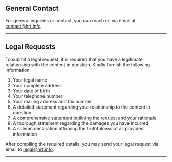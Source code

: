## General Contact

For general inquiries or contact, you can reach us via email at [contact@hrt.info](mailto:contact@hrt.info).

---

## Legal Requests

To submit a legal request, it is required that you have a legitimate relationship with the content in question. Kindly furnish the following information:

1. Your legal name
2. Your complete address
3. Your date of birth
4. Your telephone number
5. Your mailing address and fax number
6. A detailed statement regarding your relationship to the content in question
7. A comprehensive statement outlining the request and your rationale
8. A thorough statement regarding the damages you have incurred
9. A solemn declaration affirming the truthfulness of all provided information

After compiling the required details, you may send your legal request via email to [legal@hrt.info](mailto:legal@hrt.info).

---

